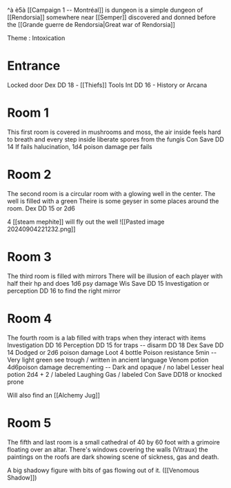 ^à
è5à
[[Campaign 1 -- Montréal]]
is dungeon is a simple dungeon of [[Rendorsia]] somewhere near [[Semper]] discovered and donned before the [[Grande guerre de Rendorsia|Great war of Rendorsia]]  

Theme : Intoxication

# Entrance  
Locked door
	Dex DD 18 - [[Thiefs]] Tools
	Int   DD 16 - History or Arcana

# Room 1
This first room is covered in mushrooms and moss, the air inside feels hard to breath and every step inside liberate spores from the fungis 
Con Save DD 14
If fails halucination, 1d4 poison damage per fails

# Room 2
The second room is a circular room with a glowing well in the center. The well is filled with a green  Theire is some geyser in some places around the room. 
Dex DD 15 or 2d6

4 [[steam mephite]] will fly out the well
![[Pasted image 20240904221232.png]]

# Room 3 
The third room is filled with mirrors
There will be illusion of each player with half their hp and does 1d6 psy damage
Wis Save DD 15 
Investigation or perception DD 16 to find the right mirror

# Room 4 
The fourth room is a lab filled with traps when they interact with items
Investigation DD 16
Perception DD 15 for traps   -- disarm DD 18
Dex Save DD 14 Dodged or 2d6 poison damage
Loot 4 bottle
	Poison resistance 5min   -- Very light green  see trough / written in ancient language
	Venom potion   4d6poison damage decrementing -- Dark and opaque / no label
	Lesser heal potion 2d4 + 2 / labeled
	Laughing Gas / labeled   Con Save DD18 or knocked prone 

Will also find an [[Alchemy Jug]]
# Room 5
The fifth and last room is a small cathedral of 40 by 60 foot with a grimoire floating over an altar.
There's windows covering the walls (Vitraux) the paintings on the roofs are dark showing scene of sickness, gas and death.

A big shadowy figure with bits of gas flowing out of it. ([[Venomous Shadow]])

